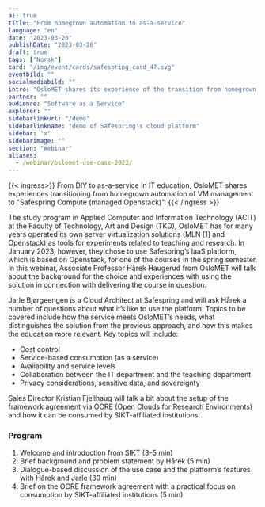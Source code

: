 ```yaml
---
ai: true
title: "From homegrown automation to as-a-service"
language: "en"
date: "2023-03-20"
publishDate: "2023-03-20"
draft: true
tags: ["Norsk"]
card: "/img/event/cards/safespring_card_47.svg"
eventbild: ""
socialmediabild: ""
intro: "OsloMET shares its experience of the transition from homegrown automation of VM management to Safespring Compute at a seminar titled \"From DIY to as-a-service in IT education\""
partner: ""
audience: "Software as a Service"
explorer: ""
sidebarlinkurl: "/demo"
sidebarlinkname: "demo of Safespring's cloud platform"
sidebar: "x"
sidebarimage: ""
section: "Webinar"
aliases:
  - /webinar/oslomet-use-case-2023/
---
```

{{< ingress>}}
From DIY to as-a-service in IT education; OsloMET shares experiences transitioning from homegrown automation of VM management to "Safespring Compute (managed Openstack)".
{{< /ingress >}}

The study program in Applied Computer and Information Technology (ACIT) at the Faculty of Technology, Art and Design (TKD), OsloMET has for many years operated its own server virtualization solutions (MLN [1] and Openstack) as tools for experiments related to teaching and research. In January 2023, however, they chose to use Safespring’s IaaS platform, which is based on Openstack, for one of the courses in the spring semester. In this webinar, Associate Professor Hårek Haugerud from OsloMET will talk about the background for the choice and experiences with using the solution in connection with delivering the course in question.

Jarle Bjørgeengen is a Cloud Architect at Safespring and will ask Hårek a number of questions about what it’s like to use the platform. Topics to be covered include how the service meets OsloMET’s needs, what distinguishes the solution from the previous approach, and how this makes the education more relevant. Key topics will include:

- Cost control
- Service-based consumption (as a service)
- Availability and service levels
- Collaboration between the IT department and the teaching department
- Privacy considerations, sensitive data, and sovereignty

Sales Director Kristian Fjellhaug will talk a bit about the setup of the framework agreement via OCRE (Open Clouds for Research Environments) and how it can be consumed by SIKT-affiliated institutions.

### Program

1. Welcome and introduction from SIKT (3–5 min)
1. Brief background and problem statement by Hårek (5 min)
1. Dialogue-based discussion of the use case and the platform’s features with Hårek and Jarle (30 min)
1. Brief on the OCRE framework agreement with a practical focus on consumption by SIKT-affiliated institutions (5 min)